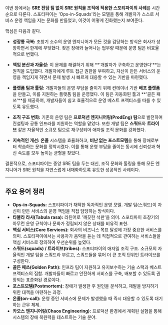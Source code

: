 이번 장에서는 **SRE 전담 팀 없이 SRE 원칙을 조직에 적용한 스포티파이의 사례**를 시간 순으로 다룬다. 스포티파이는 'Ops-in-Squads'라는 모델을 통해 개발자가 스스로 서비스 운영 책임을 지는 문화를 만들었고, 이것이 어떻게 진화했는지 보여준다.

핵심은 다음과 같다.

- **성장통 극복:** 초창기 소수의 운영 엔지니어가 모든 것을 감당하는 방식은 회사가 성장하면서 한계에 부딪혔다. 잦은 장애와 늘어나는 업무량 때문에 운영 팀은 비효율적으로 변했다.
    
- **책임 분산과 자율성:** 이 문제를 해결하기 위해 **'개발자가 구축하고 운영한다'**는 원칙을 도입했다. 개발자에게 루트 접근 권한을 부여하고, 자신이 만든 서비스의 운영을 책임지게 하면서 문제 발생 시 빠르게 대응할 수 있는 기반을 마련했다.
    
- **플랫폼 팀과 툴링:** 개발자들의 운영 부담을 줄이기 위해 컨테이너 기반 **배포 플랫폼**을 만들고, 이를 지원하는 플랫폼 팀을 운영했다. 이 팀은 자동화된 툴과 **'골든 패쓰'**를 제공하여, 개발자들이 쉽고 효율적으로 운영 베스트 프랙티스를 따를 수 있도록 유도했다.
    
- **조직 구조 변화:** 기존의 운영 팀은 **프로덕션 엔지니어링(ProdEng) 팀**으로 발전하여 컨설팅과 공통 인프라를 지원하는 역할을 맡았다. 또한 개발 팀은 **스쿼드**와 **트라이브** 같은 자율적인 소규모 팀으로 재구성되어 애자일 조직 문화를 강화했다.
    
- **지속적인 개선:** **온콜** 시스템을 효율화하고, **비난 없는 포스트모템**을 통해 장애로부터 학습하는 문화를 정착시켰다. 이를 통해 운영 부담을 줄이는 동시에 신뢰성과 혁신 속도를 모두 높이는 균형을 찾았다.
    

결론적으로, 스포티파이는 중앙 SRE 팀을 두는 대신, 조직 문화와 툴링을 통해 모든 엔지니어가 SRE 원칙을 자연스럽게 내재화하도록 유도한 성공적인 사례이다.

---

## 주요 용어 정리
- **Ops-in-Squads:** 스포티파이가 채택한 독자적인 운영 모델. 개발 팀(스쿼드)이 자신이 만든 서비스의 운영 책임을 직접 담당하는 방식이다.
- **타불라 라사(Tabula rasa):** 라틴어로 '깨끗한 석판'을 의미. 스포티파이 초창기의 아무런 운영 규칙이나 문화가 정립되지 않은 상태를 비유적 표현.
- **핵심 서비스(Core Services):** 회사의 비즈니스 목표 달성에 가장 중요한 서비스를 의미. 스포티파이에서는 사용자가 음악을 듣는 데 직접적으로 관여하는 서비스들을 핵심 서비스로 정의하여 우선순위를 높였다.
- **스쿼드(squads) / 트라이브(tribes):** 스포티파이의 애자일 조직 구조. 소규모의 자율적인 개발 팀을 스쿼드라 부르고, 스쿼드들을 묶어 더 큰 조직 단위인 트라이브를 구성한다.
- **골든 패쓰(Golden Path):** 인프라 팀이 지원하고 유지보수하는 기술 스택과 베스트 프랙티스의 집합. 개발자들이 빠르고 안전하게 서비스를 구축, 배포할 수 있도록 권장되는 표준화된 경로이다.
- **포스트모템(Postmortem):** 장애가 발생한 후 원인을 분석하고, 재발을 방지하기 위한 대책을 마련하는 과정.
- **온콜(on-call):** 운영 중인 서비스에 문제가 발생했을 때 즉시 대응할 수 있도록 대기하는 근무 체제.
- **카오스 엔지니어링(Chaos Engineering):** 프로덕션 환경에서 계획된 실험을 통해 시스템의 장애 복원력을 테스트하는 기술 분야.